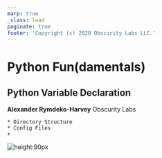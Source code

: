 ```yaml
---
marp: true
_class: lead
paginate: true
footer: 'Copyright (c) 2020 Obscurity Labs LLC.'
---
```


# Python Fun(damentals)
## Python Variable Declaration

**Alexander Rymdeko-Harvey**
Obscurity Labs
```text
* Directory Structure
* Config Files
+
```

![height:90px](https://obscuritylabs.com/wp-content/uploads/2019/11/OL-3d-landscape-positive-transparent.png)
